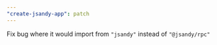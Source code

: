 ```yaml
---
"create-jsandy-app": patch
---
```


Fix bug where it would import from `"jsandy"` instead of `"@jsandy/rpc"`
